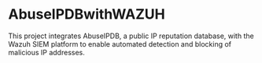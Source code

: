 # AbuseIPDBwithWAZUH
This project integrates AbuseIPDB, a public IP reputation database, with the Wazuh SIEM platform to enable automated detection and blocking of malicious IP addresses.
